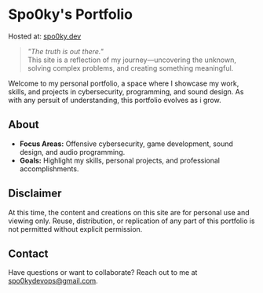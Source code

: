 # Spo0ky's Portfolio

Hosted at: [spo0ky.dev](https://spo0ky.dev)

> *"The truth is out there."*  
> This site is a reflection of my journey—uncovering the unknown, solving complex problems, and creating something meaningful.

Welcome to my personal portfolio, a space where I showcase my work, skills, and projects in cybersecurity, programming, and sound design. As with any persuit of understanding, this portfolio evolves as i grow.

## About

- **Focus Areas:** Offensive cybersecurity, game development, sound design, and audio programming.
- **Goals:** Highlight my skills, personal projects, and professional accomplishments.

## Disclaimer

At this time, the content and creations on this site are for personal use and viewing only. Reuse, distribution, or replication of any part of this portfolio is not permitted without explicit permission.

## Contact

Have questions or want to collaborate? Reach out to me at [spo0kydevops@gmail.com](mailto:spo0kydevops@gmail.com).
